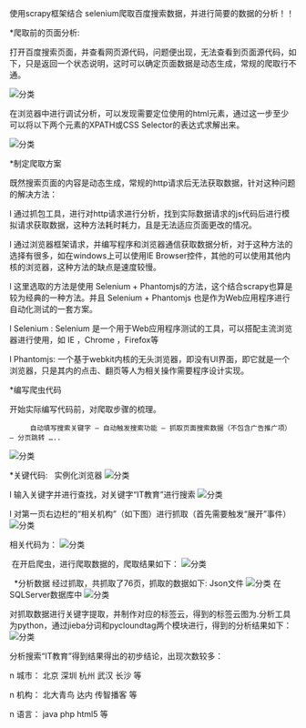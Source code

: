 使用scrapy框架结合 selenium爬取百度搜索数据，并进行简要的数据的分析！！

*爬取前的页面分析:

打开百度搜索页面，并查看网页源代码，问题便出现，无法查看到页面源代码，如下，只是返回一个状态说明，这时可以确定页面数据是动态生成，常规的爬取行不通。

![分类](https://github.com/Shadow-Hunter-X/Crawl-Recruit-Data/blob/master/BaiduDataSpider/res/1.png)

在浏览器中进行调试分析，可以发现需要定位使用的html元素，通过这一步至少可以将以下两个元素的XPATH或CSS Selector的表达式求解出来。 

![分类](https://github.com/Shadow-Hunter-X/Crawl-Recruit-Data/blob/master/BaiduDataSpider/res/2.png)

*制定爬取方案

既然搜索页面的内容是动态生成，常规的http请求后无法获取数据，针对这种问题的解决方法：

l  通过抓包工具，进行对http请求进行分析，找到实际数据请求的js代码后进行模拟请求获取数据，这种方法耗时耗力，且是无法适应页面更改的情况。

l  通过浏览器框架请求，并编写程序和浏览器通信获取数据分析，对于这种方法的选择有很多，如在windows上可以使用IE Browser控件，其他的可以使用其他内核的浏览器，这种方法的缺点是速度较慢。

l  这里选取的方法是使用 Selenium + Phantomjs的方法，这个结合scrapy也算是较为经典的一种方法。并且 Selenium + Phantomjs 也是作为Web应用程序进行自动化测试的一套方案。

l  Selenium : Selenium 是一个用于Web应用程序测试的工具，可以搭配主流浏览器进行使用，如 IE ，Chrome ，Firefox等

l  Phantomjs: 一个基于webkit内核的无头浏览器，即没有UI界面，即它就是一个浏览器，只是其内的点击、翻页等人为相关操作需要程序设计实现。

*编写爬虫代码

开始实际编写代码前，对爬取步骤的梳理。

         自动填写搜索关键字 – 自动触发搜索功能 – 抓取页面搜索数据（不包含广告推广项） – 分页跳转 ….. 

![分类](https://github.com/Shadow-Hunter-X/Crawl-Recruit-Data/blob/master/BaiduDataSpider/res/3.png)

 *关键代码:  
 实例化浏览器
 ![分类](https://github.com/Shadow-Hunter-X/Crawl-Recruit-Data/blob/master/BaiduDataSpider/res/4.png)
 
  l  输入关键字并进行查找，对关键字“IT教育”进行搜索
 ![分类](https://github.com/Shadow-Hunter-X/Crawl-Recruit-Data/blob/master/BaiduDataSpider/res/5.png)
   
  l  对第一页右边栏的“相关机构”（如下图）进行抓取（首先需要触发“展开”事件）
  ![分类](https://github.com/Shadow-Hunter-X/Crawl-Recruit-Data/blob/master/BaiduDataSpider/res/6.png)
  
  相关代码为：
  ![分类](https://github.com/Shadow-Hunter-X/Crawl-Recruit-Data/blob/master/BaiduDataSpider/res/7.png)
  
  在开启爬虫，进行爬取数据的，爬取结果如下：
  ![分类](https://github.com/Shadow-Hunter-X/Crawl-Recruit-Data/blob/master/BaiduDataSpider/spider-proc.png)
  
  
 *分析数据
 经过抓取，共抓取了76页，抓取的数据如下:
 Json文件
 ![分类](https://github.com/Shadow-Hunter-X/Crawl-Recruit-Data/blob/master/BaiduDataSpider/Spider1.png)
 在SQLServer数据库中
 ![分类](https://github.com/Shadow-Hunter-X/Crawl-Recruit-Data/blob/master/BaiduDataSpider/Spider-Res.png)
 
 对抓取数据进行关键字提取，并制作对应的标签云，得到的标签云图为.分析工具为python，通过jieba分词和pycloundtag两个模块进行，得到的分析结果如下：
  ![分类](https://github.com/Shadow-Hunter-X/Crawl-Recruit-Data/blob/master/BaiduDataSpider/Spider-res2.png)
  
分析搜索“IT教育”得到结果得出的初步结论，出现次数较多：

n  城市： 北京 深圳 杭州 武汉 长沙 等

n  机构： 北大青鸟 达内 传智播客 等

n  语言： java php html5 等
 
 
